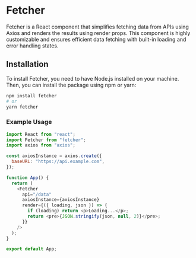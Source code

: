 # Fetcher

Fetcher is a React component that simplifies fetching data from APIs using Axios and renders the results using render props. This component is highly customizable and ensures efficient data fetching with built-in loading and error handling states.

## Installation

To install Fetcher, you need to have Node.js installed on your machine. Then, you can install the package using npm or yarn:

```bash
npm install fetcher
# or
yarn fetcher
```

### Example Usage

```js
import React from "react";
import Fetcher from "fetcher";
import axios from "axios";

const axiosInstance = axios.create({
  baseURL: "https://api.example.com",
});

function App() {
  return (
    <Fetcher
      api="/data"
      axiosInstance={axiosInstance}
      render={({ loading, json }) => {
        if (loading) return <p>Loading...</p>;
        return <pre>{JSON.stringify(json, null, 2)}</pre>;
      }}
    />
  );
}

export default App;
```
